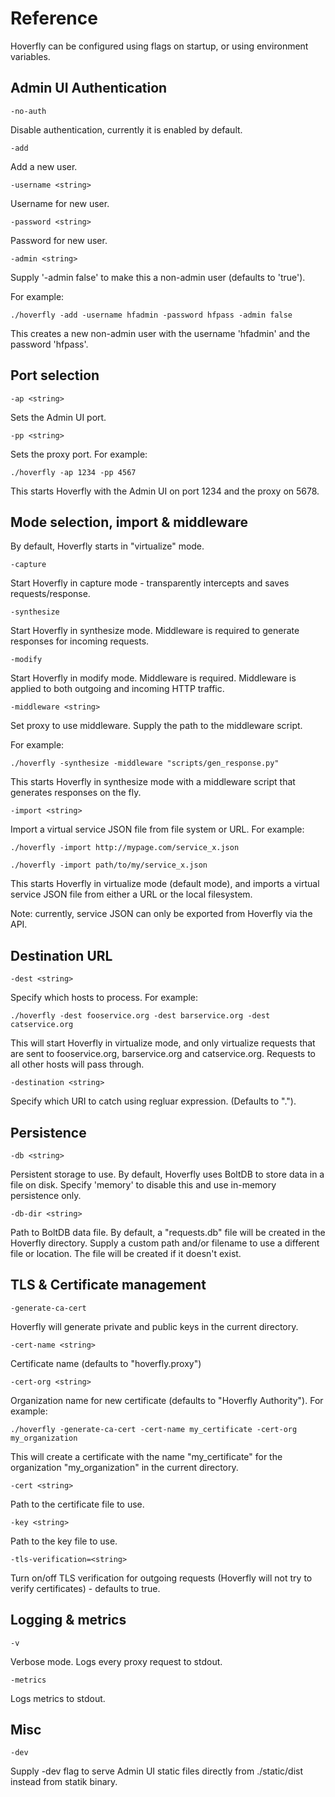 # Reference

Hoverfly can be configured using flags on startup, or using environment variables.


## Admin UI Authentication

    -no-auth

Disable authentication, currently it is enabled by default. 

    -add

Add a new user. 

    -username <string>

Username for new user.

    -password <string>
      	
Password for new user.
    	
    -admin <string>
    	
Supply '-admin false' to make this a non-admin user (defaults to 'true').
    	
For example:

    ./hoverfly -add -username hfadmin -password hfpass -admin false   	

This creates a new non-admin user with the username 'hfadmin' and the password 'hfpass'.

## Port selection

    -ap <string>

Sets the Admin UI port.
    
    -pp <string>
         
Sets the proxy port. For example:
         
    ./hoverfly -ap 1234 -pp 4567         

This starts Hoverfly with the Admin UI on port 1234 and the proxy on 5678.    	
    	
## Mode selection, import & middleware

By default, Hoverfly starts in "virtualize" mode.

    -capture
    	
Start Hoverfly in capture mode - transparently intercepts and saves requests/response.
   	
    -synthesize

Start Hoverfly in synthesize mode. Middleware is required to generate responses for incoming requests.
       	
    -modify
      	
Start Hoverfly in modify mode. Middleware is required. Middleware is applied to both outgoing and incoming HTTP traffic.

    -middleware <string>

Set proxy to use middleware. Supply the path to the middleware script.

For example:

    ./hoverfly -synthesize -middleware "scripts/gen_response.py"

This starts Hoverfly in synthesize mode with a middleware script that generates responses on the fly.
 
    -import <string>

Import a virtual service JSON file from file system or URL. For example:
     
    ./hoverfly -import http://mypage.com/service_x.json
     
    ./hoverfly -import path/to/my/service_x.json      

This starts Hoverfly in virtualize mode (default mode), and imports a virtual service JSON file from either a URL or the local filesystem.
      	    	
Note: currently, service JSON can only be exported from Hoverfly via the API.  

## Destination URL
    	    	
    -dest <string>
    
Specify which hosts to process. For example: 

    ./hoverfly -dest fooservice.org -dest barservice.org -dest catservice.org

This will start Hoverfly in virtualize mode, and only virtualize requests that are sent to fooservice.org, barservice.org and catservice.org. Requests to all other hosts will pass through.
   
    -destination <string>
    
Specify which URI to catch using regluar expression. (Defaults to ".").   
 	    	
## Persistence
 	    	
    -db <string>
    	
Persistent storage to use. By default, Hoverfly uses BoltDB to store data in a file on disk. Specify 'memory' to disable this and use in-memory persistence only. 

    -db-dir <string>

Path to BoltDB data file. By default, a "requests.db" file will be created in the Hoverfly directory. Supply a custom path and/or filename to use a different file or location. The file will be created if it doesn't exist.	    	
      	    	
## TLS & Certificate management

    -generate-ca-cert

Hoverfly will generate private and public keys in the current directory.

    -cert-name <string>

Certificate name (defaults to "hoverfly.proxy")

    -cert-org <string>

Organization name for new certificate (defaults to "Hoverfly Authority"). For example:

    ./hoverfly -generate-ca-cert -cert-name my_certificate -cert-org my_organization

This will create a certificate with the name "my_certificate" for the organization "my_organization" in the current directory.

    -cert <string>

Path to the certificate file to use.
    
    -key <string>
        
Path to the key file to use.  

    -tls-verification=<string>

Turn on/off TLS verification for outgoing requests (Hoverfly will not try to verify certificates) - defaults to true.	      

## Logging & metrics

    -v	

Verbose mode. Logs every proxy request to stdout.

    -metrics

Logs metrics to stdout.


## Misc

    -dev

Supply -dev flag to serve Admin UI static files directly from ./static/dist instead from statik binary.
	